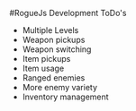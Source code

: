 #RogueJs Development ToDo's

* Multiple Levels
* Weapon pickups
* Weapon switching
* Item pickups
* Item usage
* Ranged enemies
* More enemy variety
* Inventory management